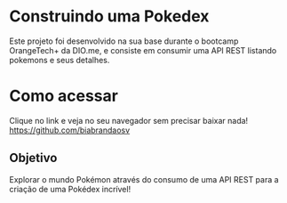 # Construindo uma Pokedex

Este projeto foi desenvolvido na sua base durante o bootcamp OrangeTech+ da DIO.me, e consiste em consumir uma API REST listando pokemons e seus detalhes.

# Como acessar
Clique no link e veja no seu navegador sem precisar baixar nada!
https://github.com/biabrandaosv

## Objetivo
Explorar o mundo Pokémon através do consumo de uma API REST para a criação de uma Pokédex incrível!
